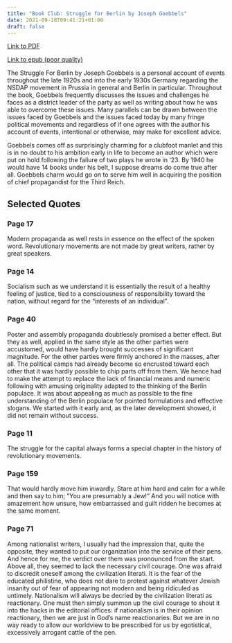 ```yaml
---
title: "Book Club: Struggle for Berlin by Joseph Goebbels"
date: 2021-09-18T09:41:21+01:00
draft: false
---
```


[Link to PDF](/books/struggle_for_berlin.pdf)

[Link to epub (poor quality)](/books/struggle_for_berlin.epub)

The Struggle For Berlin by Joseph Goebbels is a personal account of events throughout the late 1920s and into the
early 1930s Germany regarding the NSDAP movement in Prussia in general and Berlin in particular. Throughout the
book, Goebbels frequently discusses the issues and challenges he faces as a district leader of the party as well as
writing about how he was able to overcome these issues. Many parallels can be drawn between the issues faced
by Goebbels and the issues faced today by many fringe political movements and regardless of if one agrees with
the author his account of events, intentional or otherwise, may make for excellent advice.

Goebbels comes off as surprisingly charming for a clubfoot manlet and this is in no doubt to his ambition early in
life to become an author which were put on hold following the failure of two plays he wrote in ‘23. By 1940 he
would have 14 books under his belt, I suppose dreams do come true after all. Goebbels charm would go on to
serve him well in acquiring the position of chief propagandist for the Third Reich.

## Selected Quotes

### Page 17
Modern propaganda as well rests in essence on the effect of the spoken word. Revolutionary movements are not
made by great writers, rather by great speakers.

### Page 14
Socialism such as we understand it is essentially the result of a healthy feeling of justice, tied to a consciousness of
responsibility toward the nation, without regard for the “interests of an individual".

### Page 40
Poster and assembly propaganda doubtlessly promised a better effect. But they as well, applied in the same style
as the other parties were accustomed, would have hardly brought successes of significant magnitude. For the
other parties were firmly anchored in the masses, after all. The political camps had already become so encrusted
toward each other that it was hardly possible to chip parts off from them. We hence had to make the attempt to
replace the lack of financial means and numeric following with amusing originality adapted to the thinking of the
Berlin populace. It was about appealing as much as possible to the fine understanding of the Berlin populace for
pointed formulations and effective slogans. We started with it early and, as the later development showed, it did
not remain without success.

### Page 11
The struggle for the capital always forms a special chapter in the history of revolutionary movements.

### Page 159
That would hardly move him inwardly. Stare at him hard and calm for a while and then say to him; ”You are
presumably a Jew!” And you will notice with amazement how unsure, how embarrassed and guilt ridden he
becomes at the same moment.

### Page 71
Among nationalist writers, I usually had the impression that, quite the opposite, they wanted to put our
organization into the service of their pens. And hence for me, the verdict over them was pronounced from the
start. Above all, they seemed to lack the necessary civil courage. One was afraid to discredit oneself among the
civilization literati. It is the fear of the educated philistine, who does not dare to protest against whatever Jewish
insanity out of fear of appearing not modern and being ridiculed as untimely. Nationalism will always be decried by
the civilization literati as reactionary. One must then simply summon up the civil courage to shout it into the hacks
in the editorial offices: if nationalism is in their opinion reactionary, then we are just in God’s name reactionaries.
But we are in no way ready to allow our worldview to be prescribed for us by egotistical, excessively arrogant
cattle of the pen.